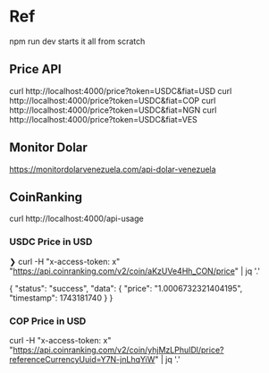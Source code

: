 # Ref

npm run dev starts it all from scratch

## Price API

curl http://localhost:4000/price?token=USDC&fiat=USD
curl http://localhost:4000/price?token=USDC&fiat=COP
curl http://localhost:4000/price?token=USDC&fiat=NGN
curl http://localhost:4000/price?token=USDC&fiat=VES

## Monitor Dolar
https://monitordolarvenezuela.com/api-dolar-venezuela

## CoinRanking

curl http://localhost:4000/api-usage

### USDC Price in USD
❯ curl -H "x-access-token: x" "https://api.coinranking.com/v2/coin/aKzUVe4Hh_CON/price" | jq '.'

{
  "status": "success",
  "data": {
    "price": "1.0006732321404195",
    "timestamp": 1743181740
  }
}

### COP Price in USD

curl -H "x-access-token: x" \
     "https://api.coinranking.com/v2/coin/yhjMzLPhuIDl/price?referenceCurrencyUuid=Y7N-jnLhqYiW" | jq '.'